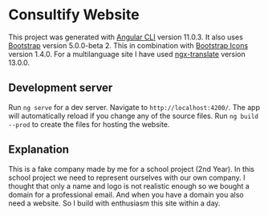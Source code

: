 # Consultify Website

This project was generated with [Angular CLI](https://github.com/angular/angular-cli) version 11.0.3.
It also uses [Bootstrap](https://getbootstrap.com/docs/5.0/getting-started/introduction/) version 5.0.0-beta 2.
This in combination with [Bootstrap Icons](https://icons.getbootstrap.com/) version 1.4.0.
For a multilanguage site I have used [ngx-translate](https://github.com/ngx-translate/core) version 13.0.0.

## Development server

Run `ng serve` for a dev server. Navigate to `http://localhost:4200/`. The app will automatically reload if you change any of the source files.
Run `ng build --prod` to create the files for hosting the website.

## Explanation

This is a fake company made by me for a school project (2nd Year).
In this school project we need to represent ourselves with our own company.
I thought that only a name and logo is not realistic enough so we bought a domain for a professional email.
And when you have a domain you also need a website. So I build with enthusiasm this site within a day.

